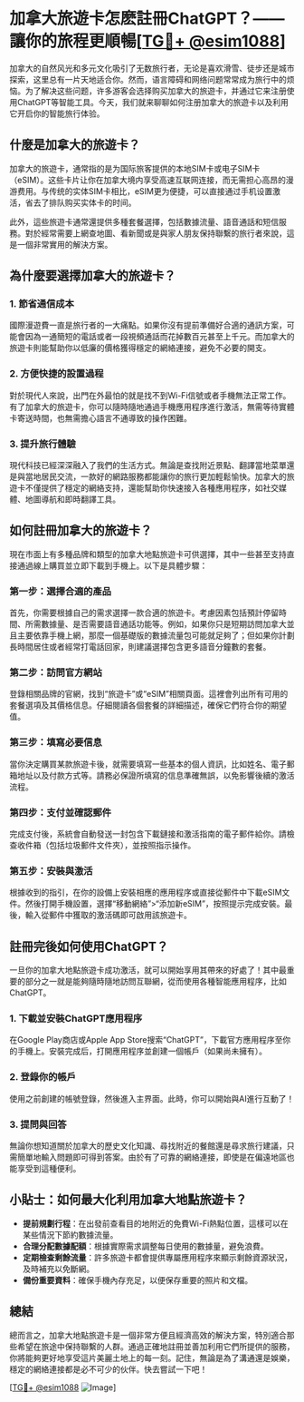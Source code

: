 # 加拿大旅遊卡怎麽註冊ChatGPT？——讓你的旅程更順暢[[TG💪+ @esim1088](https://t.me/s/esim1088)]

加拿大的自然风光和多元文化吸引了无数旅行者，无论是喜欢滑雪、徒步还是城市探索，这里总有一片天地适合你。然而，语言障碍和网络问题常常成为旅行中的烦恼。为了解决这些问题，许多游客会选择购买加拿大的旅遊卡，并通过它来注册使用ChatGPT等智能工具。今天，我们就来聊聊如何注册加拿大的旅遊卡以及利用它开启你的智能旅行体验。

## 什麼是加拿大的旅遊卡？

加拿大的旅遊卡，通常指的是为国际旅客提供的本地SIM卡或电子SIM卡（eSIM）。这些卡片让你在加拿大境内享受高速互联网连接，而无需担心高昂的漫游费用。与传统的实体SIM卡相比，eSIM更为便捷，可以直接通过手机设置激活，省去了排队购买实体卡的时间。

此外，這些旅遊卡通常還提供多種套餐選擇，包括數據流量、語音通話和短信服務。對於經常需要上網查地圖、看新聞或是與家人朋友保持聯繫的旅行者來說，這是一個非常實用的解決方案。

## 為什麼要選擇加拿大的旅遊卡？

### 1. 節省通信成本

國際漫遊費一直是旅行者的一大痛點。如果你沒有提前準備好合適的通訊方案，可能會因為一通簡短的電話或者一段視頻通話而花掉數百元甚至上千元。而加拿大的旅遊卡則能幫助你以低廉的價格獲得穩定的網絡連接，避免不必要的開支。

### 2. 方便快捷的設置過程

對於現代人來說，出門在外最怕的就是找不到Wi-Fi信號或者手機無法正常工作。有了加拿大的旅遊卡，你可以隨時隨地通過手機應用程序進行激活，無需等待實體卡寄送時間，也無需擔心語言不通導致的操作困難。

### 3. 提升旅行體驗

現代科技已經深深融入了我們的生活方式。無論是查找附近景點、翻譯當地菜單還是與當地居民交流，一款好的網路服務都能讓你的旅行更加輕鬆愉快。加拿大的旅遊卡不僅提供了穩定的網絡支持，還能幫助你快速接入各種應用程序，如社交媒體、地圖導航和即時翻譯工具。

## 如何註冊加拿大的旅遊卡？

現在市面上有多種品牌和類型的加拿大地點旅遊卡可供選擇，其中一些甚至支持直接通過線上購買並立即下載到手機上。以下是具體步驟：

### 第一步：選擇合適的產品

首先，你需要根據自己的需求選擇一款合適的旅遊卡。考慮因素包括預計停留時間、所需數據量、是否需要語音通話功能等。例如，如果你只是短期訪問加拿大並且主要依靠手機上網，那麼一個基礎版的數據流量包可能就足夠了；但如果你計劃長時間居住或者經常打電話回家，則建議選擇包含更多語音分鐘數的套餐。

### 第二步：訪問官方網站

登錄相關品牌的官網，找到“旅遊卡”或“eSIM”相關頁面。這裡會列出所有可用的套餐選項及其價格信息。仔細閱讀各個套餐的詳細描述，確保它們符合你的期望值。

### 第三步：填寫必要信息

當你決定購買某款旅遊卡後，就需要填寫一些基本的個人資訊，比如姓名、電子郵箱地址以及付款方式等。請務必保證所填寫的信息準確無誤，以免影響後續的激活流程。

### 第四步：支付並確認郵件

完成支付後，系統會自動發送一封包含下載鏈接和激活指南的電子郵件給你。請檢查收件箱（包括垃圾郵件文件夾），並按照指示操作。

### 第五步：安裝與激活

根據收到的指引，在你的設備上安裝相應的應用程序或直接從郵件中下載eSIM文件。然後打開手機設置，選擇“移動網絡”>“添加新eSIM”，按照提示完成安裝。最後，輸入從郵件中獲取的激活碼即可啟用該旅遊卡。

## 註冊完後如何使用ChatGPT？

一旦你的加拿大地點旅遊卡成功激活，就可以開始享用其帶來的好處了！其中最重要的部分之一就是能夠隨時隨地訪問互聯網，從而使用各種智能應用程序，比如ChatGPT。

### 1. 下載並安裝ChatGPT應用程序

在Google Play商店或Apple App Store搜索“ChatGPT”，下載官方應用程序至你的手機上。安裝完成后，打開應用程序並創建一個帳戶（如果尚未擁有）。

### 2. 登錄你的帳戶

使用之前創建的帳號登錄，然後進入主界面。此時，你可以開始與AI進行互動了！

### 3. 提問與回答

無論你想知道關於加拿大的歷史文化知識、尋找附近的餐館還是尋求旅行建議，只需簡單地輸入問題即可得到答案。由於有了可靠的網絡連接，即使是在偏遠地區也能享受到這種便利。

## 小貼士：如何最大化利用加拿大地點旅遊卡？

- **提前規劃行程**：在出發前查看目的地附近的免費Wi-Fi熱點位置，這樣可以在某些情況下節約數據流量。
- **合理分配數據配額**：根據實際需求調整每日使用的數據量，避免浪費。
- **定期檢查剩餘流量**：許多旅遊卡都會提供專屬應用程序來顯示剩餘資源狀況，及時補充以免斷網。
- **備份重要資料**：確保手機內存充足，以便保存重要的照片和文檔。

## 總結

總而言之，加拿大地點旅遊卡是一個非常方便且經濟高效的解決方案，特別適合那些希望在旅途中保持聯繫的人群。通過正確地註冊並善加利用它們所提供的服務，你將能夠更好地享受這片美麗土地上的每一刻。記住，無論是為了溝通還是娛樂，穩定的網絡連接都是必不可少的伙伴。快去嘗試一下吧！

[[TG💪+ @esim1088](https://t.me/s/esim1088) ![Image](https://i.postimg.cc/4NQfJmqS/Snipaste-2025-05-13-00-14-12.png)]